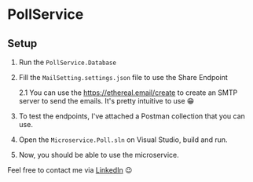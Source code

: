 # PollService
## Setup
1. Run the `PollService.Database`
2. Fill the `MailSetting.settings.json` file to use the Share Endpoint
   
   2.1 You can use the https://ethereal.email/create to create an SMTP server to send the emails. It's pretty intuitive to use 😁
3. To test the endpoints, I've attached a Postman collection that you can use.
4. Open the `Microservice.Poll.sln` on Visual Studio, build and run.
5. Now, you should be able to use the microservice.

Feel free to contact me via [LinkedIn](https://www.linkedin.com/in/bruno-santos-1b5699182/) 😉
